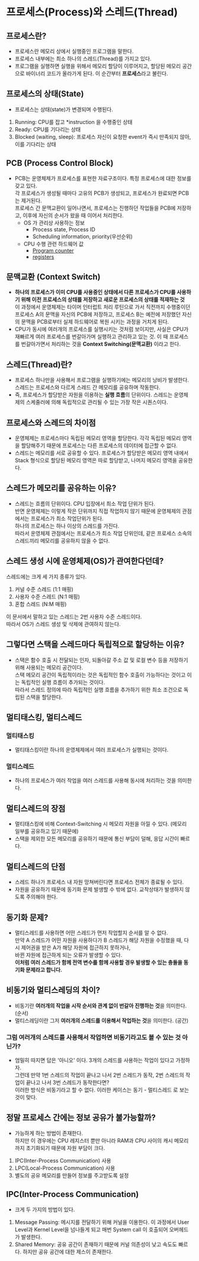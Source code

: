 # 프로세스(Process)와 스레드(Thread)

## 프로세스란?
- 프로세스란 메모리 상에서 실행중인 프로그램을 말한다.
- 프로세스 내부에는 최소 하나의 스레드(Thread)를 가지고 있다.
- 프로그램을 실행하면 실행을 위해서 메모리 할당이 이루어지고, 할당된 메모리 공간으로 바이너리 코드가 올라가게 된다. 이 순간부터 **프로세스**라고 불린다.

## 프로세스의 상태(State)
- 프로세스는 상태(state)가 변경되며 수행된다.  
1. Running: CPU를 잡고 *instruction 을 수행중인 상태
2. Ready: CPU를 기다리는 상태
3. Blocked (waiting, sleep): 프로세스 자신이 요청한 event가 즉시 만족되지 않아, 이를 기다리는 상태

## PCB (Process Control Block)
- PCB는 운영체제가 프로세스를 표현한 자료구조이다. 특정 프로세스에 대한 정보를 갖고 있다.  
각 프로세스가 생성될 때마다 고유의 PCB가 생성되고, 프로세스가 완료되면 PCB는 제거된다.  
프로세스 간 문맥교환이 일어나면서, 프로세스는 진행하던 작업들을 PCB에 저장하고, 이후에 자신의 순서가 왔을 때 이어서 처리한다.
    - OS 가 관리상 사용하는 정보
        - Process state, Process ID
        - Scheduling information, priority(우선순위)
    - CPU 수행 관련 하드웨어 값
        - [Program counter](https://m.blog.naver.com/PostView.naver?isHttpsRedirect=true&blogId=nangpas&logNo=120213145596)
        - [registers](http://itnovice1.blogspot.com/2019/08/blog-post_99.html)

## 문맥교환 (Context Switch)
- **하나의 프로세스가 이미 CPU를 사용중인 상태에서 다른 프로세스가 CPU를 사용하기 위해 이전 프로세스의 상태를 저장하고 새로운 프로세스의 상태를 적재하는 것**  
이 과정에서 운영체제는 타이머 인터럽트 처리 루틴으로 가서 직전까지 수행중이던 프로세스 A의 문맥을 자신의 PCB에 저장하고, 프로세스 B는 예전에 저장했던 자신의 문맥을 PCB로부터 실제 하드웨어로 복원 시키는 과정을 거치게 된다.
- CPU가 동시에 여러개의 프로세스를 실행시키는 것처럼 보이지만, 사실은 CPU가 재빠르게 여러 프로세스를 번갈아가며 실행하고 관리하고 있는 것. 이 때 프로세스를 번갈아가면서 처리하는 것을 **Context Switching(문맥교환)** 이라고 한다.

## 스레드(Thread)란?
- 프로세스 하나만을 사용해서 프로그램을 실행하기에는 메모리의 낭비가 발생한다. 스레드는 프로세스와 다르게 스레드 간 메모리를 공유하며 작동한다.
- 즉, 프로세스가 할당받은 자원을 이용하는 **실행 흐름**의 단위이다. 스레드는 운영체제의 스케줄러에 의해 독립적으로 관리될 수 있는 가장 작은 시퀀스이다.

## 프로세스와 스레드의 차이점
- 운영체제는 프로세스마다 독립된 메모리 영역을 할당한다. 각각 독립된 메모리 영역을 할당해주기 때문에 프로세스는 다른 프로세스의 데이터에 접근할 수 없다.
- 스레드는 메모리를 서로 공유할 수 있다. 프로세스가 할당받은 메모리 영역 내에서 Stack 형식으로 할당된 메모리 영역은 따로 할당받고, 나머지 메모리 영역을 공유한다.

## 스레드가 메모리를 공유하는 이유?
- 스레드는 흐름의 단위이다. CPU 입장에서 최소 작업 단위가 된다.  
반면 운영체제는 이렇게 작은 단위까지 직접 작업하지 않기 때문에 운영체제의 관점에서는 프로세스가 최소 작업단위가 된다.  
하나의 프로세스는 하나 이상의 스레드를 가진다.  
따라서 운영체제 관점에서는 프로세스가 최소 작업 단위인데, 같은 프로세스 소속의 스레드끼리 메모리를 공유하지 않을 수 없다.

## 스레드 생성 시에 운영체제(OS)가 관여한다던데?
스레드에는 크게 세 가지 종류가 있다.
1. 커널 수준 스레드 (1:1 매핑)
2. 사용자 수준 스레드 (N:1 매핑)
3. 혼합 스레드 (N:M 매핑)

이 문서에서 말하고 있는 스레드는 2번 사용자 수준 스레드이다.  
따라서 OS가 스레드 생성 및 삭제에 관여하지 않는다.

## 그렇다면 스택을 스레드마다 독립적으로 할당하는 이유?
- 스택은 함수 호출 시 전달되는 인자, 되돌아갈 주소 값 및 로컬 변수 등을 저장하기 위해 사용되는 메모리 공간이다.  
스택 메모리 공간이 독립적이라는 것은 독립적인 함수 호출이 가능하다는 것이고 이는 독립적인 실행 흐름이 추가되는 것이다.  
따라서 스레드 정의에 따라 독립적인 실행 흐름을 추가하기 위한 최소 조건으로 독립된 스택을 할당한다.

## 멀티태스킹, 멀티스레드
### 멀티태스킹
- 멀티태스킹이란 하나의 운영체제에서 여러 프로세스가 실행되는 것이다.

### 멀티스레드
- 하나의 프로세스가 여러 작업을 여러 스레드를 사용해 동시에 처리하는 것을 의미한다.

## 멀티스레드의 장점
- 멀티태스킹에 비해 Context-Switching 시 메모리 자원을 아낄 수 있다. (메모리 일부를 공유하고 있기 때문에)
- 스택을 제외한 모든 메모리를 공유하기 때문에 통신 부담이 덜해, 응답 시간이 빠르다.

## 멀티스레드의 단점
- 스레드 하나가 프로세스 내 자원 망쳐버린다면 프로세스 전체가 종료될 수 있다.
- 자원을 공유하기 때문에 동기화 문제 발생할 수 밖에 없다. 교착상태가 발생하지 않도록 주의해야 한다.

## 동기화 문제?
- 멀티스레드를 사용하면 어떤 스레드가 먼저 작업할지 순서를 알 수 없다.  
만약 A 스레드가 어떤 자원을 사용하다가 B 스레드가 해당 자원을 수정했을 때, 다시 제어권을 받은 A가 해당 자원에 접근하지 못하거나,  
바뀐 자원에 접근하게 되는 오류가 발생할 수 있다.  
**이처럼 여러 스레드가 함께 전역 변수를 함께 사용할 경우 발생할 수 있는 충돌을 동기화 문제라고 합니다.**

## 비동기와 멀티스레딩의 차이?
- 비동기란 **여러개의 작업을 시작 순서와 관계 없이 번갈아 진행하는 것**을 의미한다. (순서)
- 멀티스레딩이란 그저 **여러개의 스레드를 이용해서 작업하는 것**을 의미한다. (공간)

### 그럼 여러개의 스레드를 사용해서 작업하면 비동기라고도 볼 수 있는 것 아닌가?
- 엄밀히 따지면 답은 '아니오' 이다. 3개의 스레드를 사용하는 작업이 있다고 가정하자.  
그런데 만약 1번 스레드의 작업이 끝나고 나서 2번 스레드가 동작, 2번 스레드의 작업이 끝나고 나서 3번 스레드가 동작한다면?  
이러한 방식은 비동기라고 할 수 없다. 이러한 케이스는 동기 - 멀티스레드 로 보는 것이 맞다.

## 정말 프로세스 간에는 정보 공유가 불가능할까?
- 가능하게 하는 방법이 존재한다.  
하지만 이 경우에는 CPU 레지스터 뿐만 아니라 RAM과 CPU 사이의 캐시 메모리까지 초기화되기 때문에 자원 부담이 크다.

1. IPC(Inter-Process Communication) 사용
2. LPC(Local-Process Communication) 사용
3. 별도의 공유 메모리를 만들어 정보를 주고받도록 설정

## IPC(Inter-Process Communication)
- 크게 두 가지의 방법이 있다.

1. Message Passing: 메시지를 전달하기 위해 커널을 이용한다. 이 과정에서 User Level과 Kernel Level을 넘나들게 되고 매번 System call 이 호출되어 오버헤드가 발생한다.
2. Shared Memory: 공유 공간이 존재하기 때문에 커널 의존성이 낮고 속도도 빠르다. 하지만 공유 공간에 대한 제스이 존재한다.